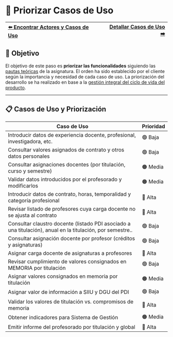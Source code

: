 # 📝 Priorizar Casos de Uso

| [⬅️ Encontrar Actores y Casos de Uso](ActoresCasosDeUso.md) | [Detallar Casos de Uso ➡️](DetallarCasosDeUso.md) |
|:--|--:|

## 🎯 **Objetivo**

El objetivo de este paso es **priorizar las funcionalidades** siguiendo las [pautas teóricas](https://github.com/mmasias/IdSw1/blob/main/temario/contenidos/CdU.PCdU.md#c%C3%B3mo) de la asignatura.
El orden ha sido establecido por el cliente según la importancia y necesidad de cada caso de uso. La priorización del desarrollo se ha realizado en base a la [gestión integral del ciclo de vida del producto](/documentos/glosario.md#gestión-integral-del-ciclo-de-vida-del-producto).

---

## 📋 **Casos de Uso y Priorización**

| **Caso de Uso**                                                                                              | **Prioridad** |  
|--------------------------------------------------------------------------------------------------------------|---------------|  
| Introducir datos de experiencia docente, profesional, investigadora, etc.                                    |    🟢 Baja     |
| Consultar valores asignados de contrato y otros datos personales                                             |    🟢 Baja     |
| Consultar asignaciones docentes (por titulación, curso y semestre)                                           |    🟠 Media    |
| Validar datos introducidos por el profesorado y modificarlos                                                 |    🟠 Media    |
| Introducir datos de contrato, horas, temporalidad y categoría profesional                                    |    🔴 Alta     |
| Revisar listado de profesores cuya carga docente no se ajusta al contrato                                    |    🔴 Alta     |
| Consultar claustro docente (listado PDI asociado a una titulación), anual en la titulación, por semestre..   |    🟢 Baja     |
| Consultar asignación docente por profesor (créditos y asignaturas)                                           |    🟢 Baja     |
| Asignar carga docente de asignaturas a profesores                                                            |    🔴 Alta     |
| Revisar cumplimiento de valores consignados en MEMORIA por titulación                                        |    🟢 Baja     |
| Asignar valores consignados en memoria por titulación                                                        |    🟠 Media    |
| Asignar valor de información a SIIU y DGU del PDI                                                            |    🟢 Baja     |
| Validar los valores de titulación vs. compromisos de memoria                                                 |    🔴 Alta     |
| Obtener indicadores para Sistema de Gestión                                                                  |    🟠 Media    |
| Emitir informe del profesorado por titulación y global                                                       |    🔴 Alta     |


